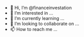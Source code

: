 - 👋 Hi, I’m @financeinvestation
- 👀 I’m interested in ...
- 🌱 I’m currently learning ...
- 💞️ I’m looking to collaborate on ...
- 📫 How to reach me ...

<!---
financeinvestation/financeinvestation is a ✨ special ✨ repository because its `README.md` (this file) appears on your GitHub profile.
You can click the Preview link to take a look at your changes.
--->
